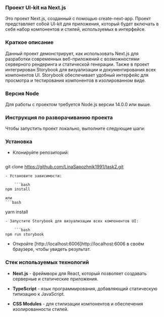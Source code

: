 
### Проект UI-kit на Next.js

Это проект Next.js, созданный с помощью create-next-app. Проект представляет собой UI-kit для приложения, который будет включать в себя набор компонентов и стилей, используемых в интерфейсе.

### Краткое описание

Данный проект демонстрирует, как использовать Next.js для разработки современных веб-приложений с возможностями серверного рендеринга и статической генерации. Также в проект интегрирован Storybook для визуализации и документирования всех компонентов UI. Storybook обеспечивает удобный интерфейс для просмотра и тестирования компонентов в изолированном виде.

### Версия Node

Для работы с проектом требуется Node.js версии 14.0.0 или выше.

### Инструкция по разворачиванию проекта

Чтобы запустить проект локально, выполните следующие шаги:

### Установка

- Клонируйте репозиторий:

    ```bash
git clone https://github.com/LinaSapozhnik1991/task2.git
```
- Установите зависимости:

    ```bash
npm install
```
    или
    ```bash
yarn install
```
- Запустите Storybook для визуализации всех компонентов UI:

    ```bash
npm run storybook
```
- Откройте [http://localhost:6006]http://localhost:6006 в своём браузере, чтобы увидеть результат.

### Стек используемых технологий

- **Next.js** - фреймворк для React, который позволяет создавать серверные и статические приложения.

- **TypeScript** - язык программирования, добавляющий статическую типизацию к JavaScript.

- **CSS Modules** - для стилизации компонентов и обеспечения изолированности стилей.

